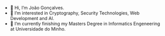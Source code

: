 - 👋 Hi, I’m João Gonçalves.
- 👀 I’m interested in Cryptography, Security Technologies, Web Development and AI.
- 🌱 I’m currently finishing my Masters Degree in Informatics Engeneering at Universidade do Minho.


<!---

- 💞️ I’m looking to collaborate on ...
- 📫 How to reach me ...

joaoestgon/joaoestgon is a ✨ special ✨ repository because its `README.md` (this file) appears on your GitHub profile.
You can click the Preview link to take a look at your changes.
--->
